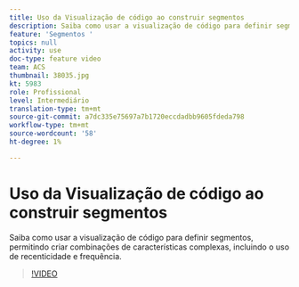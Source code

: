 ```yaml
---
title: Uso da Visualização de código ao construir segmentos
description: Saiba como usar a visualização de código para definir segmentos, permitindo criar combinações de características complexas, incluindo o uso de recenticidade e frequência.
feature: 'Segmentos '
topics: null
activity: use
doc-type: feature video
team: ACS
thumbnail: 38035.jpg
kt: 5983
role: Profissional
level: Intermediário
translation-type: tm+mt
source-git-commit: a7dc335e75697a7b1720eccdadbb9605fdeda798
workflow-type: tm+mt
source-wordcount: '58'
ht-degree: 1%

---
```



# Uso da Visualização de código ao construir segmentos

Saiba como usar a visualização de código para definir segmentos, permitindo criar combinações de características complexas, incluindo o uso de recenticidade e frequência.

>[!VIDEO](https://video.tv.adobe.com/v/38035/?quality=12&learn=on)

